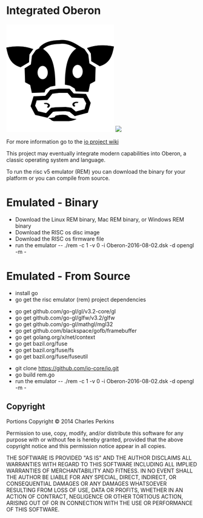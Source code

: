 Integrated Oberon
=================

<img src="https://github.com/charlesap/io/blob/master/cowhead.png">
<img src="https://travis-ci.org/io-core/io.svg?branch=master">

For more information go to the <a href="https://github.com/io-core/io/wiki">io project wiki</a>

This project may eventually integrate modern capabilities into Oberon, a classic
operating system and language.

To run the risc v5 emulator (REM) you can download the binary for your platform or you can compile from source.

# Emulated - Binary
* Download the Linux REM binary, Mac REM binary, or Windows REM binary
* Download the RISC os disc image
* Download the RISC os firmware file
* run the emulator -- ./rem -c 1 -v 0 -i Oberon-2016-08-02.dsk -d opengl -m -
# Emulated - From Source
* install go
* go get the risc emulator (rem) project dependencies

- go get github.com/go-gl/gl/v3.2-core/gl
- go get github.com/go-gl/glfw/v3.2/glfw
- go get github.com/go-gl/mathgl/mgl32
- go get github.com/blackspace/gofb/framebuffer
- go get golang.org/x/net/context
- go get bazil.org/fuse
- go get bazil.org/fuse/fs
- go get bazil.org/fuse/fuseutil


* git clone https://github.com/io-core/io.git
* go build rem.go
* run the emulator -- ./rem -c 1 -v 0 -i Oberon-2016-08-02.dsk -d opengl -m -



Copyright
---------

Portions Copyright © 2014 Charles Perkins

Permission to use, copy, modify, and/or distribute this software for
any purpose with or without fee is hereby granted, provided that the
above copyright notice and this permission notice appear in all
copies.

THE SOFTWARE IS PROVIDED "AS IS" AND THE AUTHOR DISCLAIMS ALL
WARRANTIES WITH REGARD TO THIS SOFTWARE INCLUDING ALL IMPLIED
WARRANTIES OF MERCHANTABILITY AND FITNESS. IN NO EVENT SHALL THE
AUTHOR BE LIABLE FOR ANY SPECIAL, DIRECT, INDIRECT, OR CONSEQUENTIAL
DAMAGES OR ANY DAMAGES WHATSOEVER RESULTING FROM LOSS OF USE, DATA OR
PROFITS, WHETHER IN AN ACTION OF CONTRACT, NEGLIGENCE OR OTHER
TORTIOUS ACTION, ARISING OUT OF OR IN CONNECTION WITH THE USE OR
PERFORMANCE OF THIS SOFTWARE.

